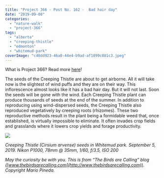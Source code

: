 ```yaml
---
title: "Project 366 - Post No. 162 -  Bad hair day"
date: "2019-09-08"
categories: 
  - "nature-walk"
  - "project-366"
tags: 
  - "alberta"
  - "creeping-thistle"
  - "edmonton"
  - "whitemud-park"
coverImage: "c48dd923-46a0-44e4-b9ad-af1899c081c3.jpeg"
---
```


What is Project 366? Read more [here](https://thebirdsarecalling.com/2019/03/29/project-366/)!

The seeds of the Creeping Thistle are about to get airborne. All it will take now is the slightest of wind puffs and they are on their way. This inflorescence almost looks like it has a bad hair day. But it will not last. Soon the seeds will be gone with the wind. Each Creeping Thistle plant can produce thousands of seeds at the end of the summer. In addition to reproducing using wind-dispersed seeds, the Creeping Thistle also reproduced vegetatively by creeping roots (rhizomes). These two reproductive methods result in the plant being a formidable weed that, once established, is virtually impossible to eliminate. It often invades crop fields and grasslands where it lowers crop yields and forage productivity.

![](https://thebirdsarecallingandimustgo.files.wordpress.com/2019/09/c48dd923-46a0-44e4-b9ad-af1899c081c3.jpeg?w=1024)

_Creeping Thistle (Cirsium arvense) seeds in Whitemud park. September 5, 2019. Nikon P1000, 78mm @ 35mm, 1/60, f/3.5, ISO 200_

_May the curiosity be with you. This is from “The Birds are Calling” blog ([www.thebirdsarecalling.com](http://www.thebirdsarecalling.com)). Copyright Mario Pineda._
